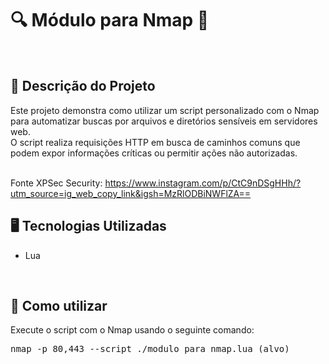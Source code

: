 # 🔍 Módulo para Nmap 📡
<br>

## 📃 Descrição do Projeto
Este projeto demonstra como utilizar um script personalizado com o Nmap para automatizar buscas por arquivos e diretórios sensíveis em servidores web.
<br>O script realiza requisições HTTP em busca de caminhos comuns que podem expor informações críticas ou permitir ações não autorizadas.

<br>Fonte XPSec Security: https://www.instagram.com/p/CtC9nDSgHHh/?utm_source=ig_web_copy_link&igsh=MzRlODBiNWFlZA==

## 🖥️ Tecnologias Utilizadas
- Lua
<br>

## 🧠 Como utilizar
Execute o script com o Nmap usando o seguinte comando:
<br>
<pre>nmap -p 80,443 --script ./modulo_para_nmap.lua (alvo)</pre>
<br>
